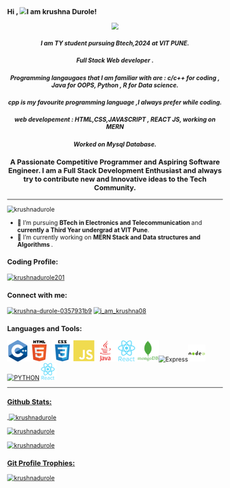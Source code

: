 
### Hi , <img src="https://raw.githubusercontent.com/MartinHeinz/MartinHeinz/master/wave.gif" width="30px">I am krushna Durole!

<div id="header" align="center">
  <img src="https://tse1.mm.bing.net/th?id=OIP.fhjjF-H5TQZ8uvd6udEYwgHaJ4&pid=Api&P=0" width="100"/>
</div>
   <h5 align = "center">I am TY student pursuing Btech,2024 at VIT PUNE. </h5>
   <h5 align = "center">Full Stack Web developer . </h5>
   <h5 align = "center"> Programming langaugaes that I am familiar with are : c/c++ for coding , Java for OOPS, Python , R for Data science.</h5>
   <h5 align = "center">cpp is my favourite programming language ,I always prefer while coding.</h5>
   <h5 align = "center">web developement : HTML,CSS,JAVASCRIPT , REACT JS, working on MERN</h5>
   <h5 align = "center"> Worked on Mysql Database.</h5>
  <h3 align="center">A Passionate Competitive Programmer and Aspiring Software Engineer. I am a Full Stack Development Enthusiast and always try to contribute new and Innovative ideas to the Tech Community.</h3>
  
  ---
  <p align="left"> <img src="https://komarev.com/ghpvc/?username=krushnadurole&label=Profile%20views&color=green&style=flat" alt="krushnadurole" /> </p>

- 💼 I’m pursuing <strong>BTech in Electronics and Telecommunication </strong> and <strong>currently a Third Year undergrad at VIT Pune</strong>.
- 🔭 I’m currently working on <strong>MERN Stack and Data structures and Algorithms </strong>.

<h3 align="left">Coding Profile:</h3>
<p align="left">
<a href="https://www.hackerrank.com/krushnadurole201" target="blank"><img align="center" src="https://raw.githubusercontent.com/rahuldkjain/github-profile-readme-generator/master/src/images/icons/Social/hackerrank.svg" alt="krushnadurole201" height="30" width="40" /></a>

</p>

</p>

<h3 align="left">Connect with me:</h3>
<p align="left">
<a href="https://www.linkedin.com/in/krushna-durole-0357931b9/" target="blank"><img align="center" src="https://raw.githubusercontent.com/rahuldkjain/github-profile-readme-generator/master/src/images/icons/Social/linked-in-alt.svg" alt="krushna-durole-0357931b9" height="30" width="40" /></a>
<a href="https://www.instagram.com/i_am_krushna08/" target="blank"><img align="center" src="https://raw.githubusercontent.com/rahuldkjain/github-profile-readme-generator/master/src/images/icons/Social/instagram.svg" alt="i_am_krushna08" height="30" width="40" /></a>
</p>
<h3 align="left">Languages and Tools:</h3>


<img src="https://github.com/devicons/devicon/blob/master/icons/cplusplus/cplusplus-original.svg" alt="CPP" width="50" height="50"/><img src="https://github.com/devicons/devicon/blob/master/icons/html5/html5-original-wordmark.svg" alt="HTML Logo" width="50" height="50"/> <img src="https://github.com/devicons/devicon/blob/master/icons/css3/css3-original-wordmark.svg" alt="CSS Logo" width="50" height="50"/><img src="https://github.com/devicons/devicon/blob/master/icons/javascript/javascript-plain.svg" alt="Javascript" width="50" height="50"/><img src="https://github.com/devicons/devicon/blob/master/icons/java/java-plain-wordmark.svg" alt="JAVA" width="50" height="50"/><img src="https://github.com/devicons/devicon/blob/master/icons/react/react-original-wordmark.svg" alt="REACT" width="50" height="50"/><img src="https://github.com/devicons/devicon/blob/master/icons/mongodb/mongodb-plain-wordmark.svg" alt="MongoDB" width="50" height="50"/><img src="https://github.com/devicons/devicon/blob/master/icons/express/express
  original.svg" alt="Express" width="50" height="50"/><img src="https://raw.githubusercontent.com/devicons/devicon/master/icons/nodejs/nodejs-original-wordmark.svg" alt="NodeJs" width="40" height="40"/> </a> <a href="https://opencv.org/" target="_blank" rel="noreferrer"> <img src="https://github.com/devicons/devicon/blob/master/icons/python/
  python-plain.svg" alt="PYTHON" width="50" height="50"/><img src="https://raw.githubusercontent.com/devicons/devicon/master/icons/react/react-original-wordmark.svg" alt="REACT" width="40" height="40"/> </a> <a href="https://redux.js.org" target="_blank" rel="noreferrer">
</p>

---

<p>
<h3 align="left">Github Stats:</h3>
<p>&nbsp;<img align="center" src="https://github-readme-stats.vercel.app/api?username=krushnadurole&show_icons=true&theme=dark&locale=en" alt="krushnadurole" /></p>
<p><img align="center" src="https://github-readme-stats.vercel.app/api/top-langs?username=krushnadurole&show_icons=true&theme=dark&layout=compact" alt="krushnadurole" /></p>
<p><img align="center" src="https://github-readme-streak-stats.herokuapp.com/?user=krushnadurole&theme=dark" alt="krushnadurole" /></p>



<h3 align="left">Git Profile Trophies:</h3>
<p align="left"> <a href="https://github.com/ryo-ma/github-profile-trophy"><img src="https://github-profile-trophy.vercel.app?username=krushnadurole&show_icons=true&theme=dark" alt="krushnadurole" /></a></p>

<!--
**krushnadurole/krushnadurole** is a ✨ _special_ ✨ repository because its `README.md` (this file) appears on your GitHub profile.



Here are some ideas to get you started:

- 🔭 I’m currently working on Btech Program
- 🌱 I’m currently learning MERN & DsAlgo
- 👯 I’m looking to collaborate on web projects.
- 🤔 I’m looking for help with redux concepts
- 💬 Ask me about : Web Development
- 📫 How to reach me: instagram handle : @i_am_krushna_08
- 😄 Pronouns: krishna
- ⚡ Fun fact: .
-->



